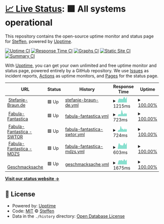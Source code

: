 # [📈 Live Status](https://smb.github.io/mon-ff): <!--live status--> **🟩 All systems operational**

This repository contains the open-source uptime monitor and status page for [Steffen](https://smb.github.io/mon-ff), powered by [Upptime](https://github.com/upptime/upptime).

[![Uptime CI](https://github.com/koj-co/upptime/workflows/Uptime%20CI/badge.svg)](https://github.com/koj-co/upptime/actions?query=workflow%3A%22Uptime+CI%22)
[![Response Time CI](https://github.com/koj-co/upptime/workflows/Response%20Time%20CI/badge.svg)](https://github.com/koj-co/upptime/actions?query=workflow%3A%22Response+Time+CI%22)
[![Graphs CI](https://github.com/koj-co/upptime/workflows/Graphs%20CI/badge.svg)](https://github.com/koj-co/upptime/actions?query=workflow%3A%22Graphs+CI%22)
[![Static Site CI](https://github.com/koj-co/upptime/workflows/Static%20Site%20CI/badge.svg)](https://github.com/koj-co/upptime/actions?query=workflow%3A%22Static+Site+CI%22)
[![Summary CI](https://github.com/koj-co/upptime/workflows/Summary%20CI/badge.svg)](https://github.com/koj-co/upptime/actions?query=workflow%3A%22Summary+CI%22)

With [Upptime](https://upptime.js.org), you can get your own unlimited and free uptime monitor and status page, powered entirely by a GitHub repository. We use [Issues](https://github.com/smb/mon-ff/issues) as incident reports, [Actions](https://github.com/smb/mon-ff/actions) as uptime monitors, and [Pages](https://smb.github.io/mon-ff) for the status page.

<!--start: status pages-->
<!-- This summary is generated by Upptime (https://github.com/upptime/upptime) -->
<!-- Do not edit this manually, your changes will be overwritten -->
<!-- prettier-ignore -->
| URL | Status | History | Response Time | Uptime |
| --- | ------ | ------- | ------------- | ------ |
| <img alt="" src="https://icons.duckduckgo.com/ip3/www.stefanie-braun.de.ico" height="13"> [Stefanie-Braun.de](https://www.stefanie-braun.de) | 🟩 Up | [stefanie-braun-de.yml](https://github.com/smb/mon-ip/commits/HEAD/history/stefanie-braun-de.yml) | <details><summary><img alt="Response time graph" src="./graphs/stefanie-braun-de/response-time-week.png" height="20"> 1215ms</summary><br><a href="https://smb.github.io/mon-ip/history/stefanie-braun-de"><img alt="Response time 1317" src="https://img.shields.io/endpoint?url=https%3A%2F%2Fraw.githubusercontent.com%2Fsmb%2Fmon-ip%2FHEAD%2Fapi%2Fstefanie-braun-de%2Fresponse-time.json"></a><br><a href="https://smb.github.io/mon-ip/history/stefanie-braun-de"><img alt="24-hour response time 1687" src="https://img.shields.io/endpoint?url=https%3A%2F%2Fraw.githubusercontent.com%2Fsmb%2Fmon-ip%2FHEAD%2Fapi%2Fstefanie-braun-de%2Fresponse-time-day.json"></a><br><a href="https://smb.github.io/mon-ip/history/stefanie-braun-de"><img alt="7-day response time 1215" src="https://img.shields.io/endpoint?url=https%3A%2F%2Fraw.githubusercontent.com%2Fsmb%2Fmon-ip%2FHEAD%2Fapi%2Fstefanie-braun-de%2Fresponse-time-week.json"></a><br><a href="https://smb.github.io/mon-ip/history/stefanie-braun-de"><img alt="30-day response time 1392" src="https://img.shields.io/endpoint?url=https%3A%2F%2Fraw.githubusercontent.com%2Fsmb%2Fmon-ip%2FHEAD%2Fapi%2Fstefanie-braun-de%2Fresponse-time-month.json"></a><br><a href="https://smb.github.io/mon-ip/history/stefanie-braun-de"><img alt="1-year response time 1329" src="https://img.shields.io/endpoint?url=https%3A%2F%2Fraw.githubusercontent.com%2Fsmb%2Fmon-ip%2FHEAD%2Fapi%2Fstefanie-braun-de%2Fresponse-time-year.json"></a></details> | <details><summary><a href="https://smb.github.io/mon-ip/history/stefanie-braun-de">100.00%</a></summary><a href="https://smb.github.io/mon-ip/history/stefanie-braun-de"><img alt="All-time uptime 99.68%" src="https://img.shields.io/endpoint?url=https%3A%2F%2Fraw.githubusercontent.com%2Fsmb%2Fmon-ip%2FHEAD%2Fapi%2Fstefanie-braun-de%2Fuptime.json"></a><br><a href="https://smb.github.io/mon-ip/history/stefanie-braun-de"><img alt="24-hour uptime 100.00%" src="https://img.shields.io/endpoint?url=https%3A%2F%2Fraw.githubusercontent.com%2Fsmb%2Fmon-ip%2FHEAD%2Fapi%2Fstefanie-braun-de%2Fuptime-day.json"></a><br><a href="https://smb.github.io/mon-ip/history/stefanie-braun-de"><img alt="7-day uptime 100.00%" src="https://img.shields.io/endpoint?url=https%3A%2F%2Fraw.githubusercontent.com%2Fsmb%2Fmon-ip%2FHEAD%2Fapi%2Fstefanie-braun-de%2Fuptime-week.json"></a><br><a href="https://smb.github.io/mon-ip/history/stefanie-braun-de"><img alt="30-day uptime 100.00%" src="https://img.shields.io/endpoint?url=https%3A%2F%2Fraw.githubusercontent.com%2Fsmb%2Fmon-ip%2FHEAD%2Fapi%2Fstefanie-braun-de%2Fuptime-month.json"></a><br><a href="https://smb.github.io/mon-ip/history/stefanie-braun-de"><img alt="1-year uptime 100.00%" src="https://img.shields.io/endpoint?url=https%3A%2F%2Fraw.githubusercontent.com%2Fsmb%2Fmon-ip%2FHEAD%2Fapi%2Fstefanie-braun-de%2Fuptime-year.json"></a></details>
| <img alt="" src="https://icons.duckduckgo.com/ip3/fabula-fantastica.online.ico" height="13"> [Fabula-Fantastica](https://fabula-fantastica.online) | 🟩 Up | [fabula-fantastica.yml](https://github.com/smb/mon-ip/commits/HEAD/history/fabula-fantastica.yml) | <details><summary><img alt="Response time graph" src="./graphs/fabula-fantastica/response-time-week.png" height="20"> 723ms</summary><br><a href="https://smb.github.io/mon-ip/history/fabula-fantastica"><img alt="Response time 654" src="https://img.shields.io/endpoint?url=https%3A%2F%2Fraw.githubusercontent.com%2Fsmb%2Fmon-ip%2FHEAD%2Fapi%2Ffabula-fantastica%2Fresponse-time.json"></a><br><a href="https://smb.github.io/mon-ip/history/fabula-fantastica"><img alt="24-hour response time 742" src="https://img.shields.io/endpoint?url=https%3A%2F%2Fraw.githubusercontent.com%2Fsmb%2Fmon-ip%2FHEAD%2Fapi%2Ffabula-fantastica%2Fresponse-time-day.json"></a><br><a href="https://smb.github.io/mon-ip/history/fabula-fantastica"><img alt="7-day response time 723" src="https://img.shields.io/endpoint?url=https%3A%2F%2Fraw.githubusercontent.com%2Fsmb%2Fmon-ip%2FHEAD%2Fapi%2Ffabula-fantastica%2Fresponse-time-week.json"></a><br><a href="https://smb.github.io/mon-ip/history/fabula-fantastica"><img alt="30-day response time 670" src="https://img.shields.io/endpoint?url=https%3A%2F%2Fraw.githubusercontent.com%2Fsmb%2Fmon-ip%2FHEAD%2Fapi%2Ffabula-fantastica%2Fresponse-time-month.json"></a><br><a href="https://smb.github.io/mon-ip/history/fabula-fantastica"><img alt="1-year response time 657" src="https://img.shields.io/endpoint?url=https%3A%2F%2Fraw.githubusercontent.com%2Fsmb%2Fmon-ip%2FHEAD%2Fapi%2Ffabula-fantastica%2Fresponse-time-year.json"></a></details> | <details><summary><a href="https://smb.github.io/mon-ip/history/fabula-fantastica">100.00%</a></summary><a href="https://smb.github.io/mon-ip/history/fabula-fantastica"><img alt="All-time uptime 97.85%" src="https://img.shields.io/endpoint?url=https%3A%2F%2Fraw.githubusercontent.com%2Fsmb%2Fmon-ip%2FHEAD%2Fapi%2Ffabula-fantastica%2Fuptime.json"></a><br><a href="https://smb.github.io/mon-ip/history/fabula-fantastica"><img alt="24-hour uptime 100.00%" src="https://img.shields.io/endpoint?url=https%3A%2F%2Fraw.githubusercontent.com%2Fsmb%2Fmon-ip%2FHEAD%2Fapi%2Ffabula-fantastica%2Fuptime-day.json"></a><br><a href="https://smb.github.io/mon-ip/history/fabula-fantastica"><img alt="7-day uptime 100.00%" src="https://img.shields.io/endpoint?url=https%3A%2F%2Fraw.githubusercontent.com%2Fsmb%2Fmon-ip%2FHEAD%2Fapi%2Ffabula-fantastica%2Fuptime-week.json"></a><br><a href="https://smb.github.io/mon-ip/history/fabula-fantastica"><img alt="30-day uptime 100.00%" src="https://img.shields.io/endpoint?url=https%3A%2F%2Fraw.githubusercontent.com%2Fsmb%2Fmon-ip%2FHEAD%2Fapi%2Ffabula-fantastica%2Fuptime-month.json"></a><br><a href="https://smb.github.io/mon-ip/history/fabula-fantastica"><img alt="1-year uptime 100.00%" src="https://img.shields.io/endpoint?url=https%3A%2F%2Fraw.githubusercontent.com%2Fsmb%2Fmon-ip%2FHEAD%2Fapi%2Ffabula-fantastica%2Fuptime-year.json"></a></details>
| <img alt="" src="https://icons.duckduckgo.com/ip3/swtor.fabula-fantastica.online.ico" height="13"> [Fabula-Fantastica - SWTOR](https://swtor.fabula-fantastica.online) | 🟩 Up | [fabula-fantastica-swtor.yml](https://github.com/smb/mon-ip/commits/HEAD/history/fabula-fantastica-swtor.yml) | <details><summary><img alt="Response time graph" src="./graphs/fabula-fantastica-swtor/response-time-week.png" height="20"> 724ms</summary><br><a href="https://smb.github.io/mon-ip/history/fabula-fantastica-swtor"><img alt="Response time 635" src="https://img.shields.io/endpoint?url=https%3A%2F%2Fraw.githubusercontent.com%2Fsmb%2Fmon-ip%2FHEAD%2Fapi%2Ffabula-fantastica-swtor%2Fresponse-time.json"></a><br><a href="https://smb.github.io/mon-ip/history/fabula-fantastica-swtor"><img alt="24-hour response time 761" src="https://img.shields.io/endpoint?url=https%3A%2F%2Fraw.githubusercontent.com%2Fsmb%2Fmon-ip%2FHEAD%2Fapi%2Ffabula-fantastica-swtor%2Fresponse-time-day.json"></a><br><a href="https://smb.github.io/mon-ip/history/fabula-fantastica-swtor"><img alt="7-day response time 724" src="https://img.shields.io/endpoint?url=https%3A%2F%2Fraw.githubusercontent.com%2Fsmb%2Fmon-ip%2FHEAD%2Fapi%2Ffabula-fantastica-swtor%2Fresponse-time-week.json"></a><br><a href="https://smb.github.io/mon-ip/history/fabula-fantastica-swtor"><img alt="30-day response time 617" src="https://img.shields.io/endpoint?url=https%3A%2F%2Fraw.githubusercontent.com%2Fsmb%2Fmon-ip%2FHEAD%2Fapi%2Ffabula-fantastica-swtor%2Fresponse-time-month.json"></a><br><a href="https://smb.github.io/mon-ip/history/fabula-fantastica-swtor"><img alt="1-year response time 624" src="https://img.shields.io/endpoint?url=https%3A%2F%2Fraw.githubusercontent.com%2Fsmb%2Fmon-ip%2FHEAD%2Fapi%2Ffabula-fantastica-swtor%2Fresponse-time-year.json"></a></details> | <details><summary><a href="https://smb.github.io/mon-ip/history/fabula-fantastica-swtor">100.00%</a></summary><a href="https://smb.github.io/mon-ip/history/fabula-fantastica-swtor"><img alt="All-time uptime 99.53%" src="https://img.shields.io/endpoint?url=https%3A%2F%2Fraw.githubusercontent.com%2Fsmb%2Fmon-ip%2FHEAD%2Fapi%2Ffabula-fantastica-swtor%2Fuptime.json"></a><br><a href="https://smb.github.io/mon-ip/history/fabula-fantastica-swtor"><img alt="24-hour uptime 100.00%" src="https://img.shields.io/endpoint?url=https%3A%2F%2Fraw.githubusercontent.com%2Fsmb%2Fmon-ip%2FHEAD%2Fapi%2Ffabula-fantastica-swtor%2Fuptime-day.json"></a><br><a href="https://smb.github.io/mon-ip/history/fabula-fantastica-swtor"><img alt="7-day uptime 100.00%" src="https://img.shields.io/endpoint?url=https%3A%2F%2Fraw.githubusercontent.com%2Fsmb%2Fmon-ip%2FHEAD%2Fapi%2Ffabula-fantastica-swtor%2Fuptime-week.json"></a><br><a href="https://smb.github.io/mon-ip/history/fabula-fantastica-swtor"><img alt="30-day uptime 100.00%" src="https://img.shields.io/endpoint?url=https%3A%2F%2Fraw.githubusercontent.com%2Fsmb%2Fmon-ip%2FHEAD%2Fapi%2Ffabula-fantastica-swtor%2Fuptime-month.json"></a><br><a href="https://smb.github.io/mon-ip/history/fabula-fantastica-swtor"><img alt="1-year uptime 100.00%" src="https://img.shields.io/endpoint?url=https%3A%2F%2Fraw.githubusercontent.com%2Fsmb%2Fmon-ip%2FHEAD%2Fapi%2Ffabula-fantastica-swtor%2Fuptime-year.json"></a></details>
| <img alt="" src="https://icons.duckduckgo.com/ip3/mdzs.fabula-fantastica.online.ico" height="13"> [Fabula-Fantastica - MDZS](https://mdzs.fabula-fantastica.online) | 🟩 Up | [fabula-fantastica-mdzs.yml](https://github.com/smb/mon-ip/commits/HEAD/history/fabula-fantastica-mdzs.yml) | <details><summary><img alt="Response time graph" src="./graphs/fabula-fantastica-mdzs/response-time-week.png" height="20"> 603ms</summary><br><a href="https://smb.github.io/mon-ip/history/fabula-fantastica-mdzs"><img alt="Response time 648" src="https://img.shields.io/endpoint?url=https%3A%2F%2Fraw.githubusercontent.com%2Fsmb%2Fmon-ip%2FHEAD%2Fapi%2Ffabula-fantastica-mdzs%2Fresponse-time.json"></a><br><a href="https://smb.github.io/mon-ip/history/fabula-fantastica-mdzs"><img alt="24-hour response time 794" src="https://img.shields.io/endpoint?url=https%3A%2F%2Fraw.githubusercontent.com%2Fsmb%2Fmon-ip%2FHEAD%2Fapi%2Ffabula-fantastica-mdzs%2Fresponse-time-day.json"></a><br><a href="https://smb.github.io/mon-ip/history/fabula-fantastica-mdzs"><img alt="7-day response time 603" src="https://img.shields.io/endpoint?url=https%3A%2F%2Fraw.githubusercontent.com%2Fsmb%2Fmon-ip%2FHEAD%2Fapi%2Ffabula-fantastica-mdzs%2Fresponse-time-week.json"></a><br><a href="https://smb.github.io/mon-ip/history/fabula-fantastica-mdzs"><img alt="30-day response time 584" src="https://img.shields.io/endpoint?url=https%3A%2F%2Fraw.githubusercontent.com%2Fsmb%2Fmon-ip%2FHEAD%2Fapi%2Ffabula-fantastica-mdzs%2Fresponse-time-month.json"></a><br><a href="https://smb.github.io/mon-ip/history/fabula-fantastica-mdzs"><img alt="1-year response time 641" src="https://img.shields.io/endpoint?url=https%3A%2F%2Fraw.githubusercontent.com%2Fsmb%2Fmon-ip%2FHEAD%2Fapi%2Ffabula-fantastica-mdzs%2Fresponse-time-year.json"></a></details> | <details><summary><a href="https://smb.github.io/mon-ip/history/fabula-fantastica-mdzs">100.00%</a></summary><a href="https://smb.github.io/mon-ip/history/fabula-fantastica-mdzs"><img alt="All-time uptime 99.53%" src="https://img.shields.io/endpoint?url=https%3A%2F%2Fraw.githubusercontent.com%2Fsmb%2Fmon-ip%2FHEAD%2Fapi%2Ffabula-fantastica-mdzs%2Fuptime.json"></a><br><a href="https://smb.github.io/mon-ip/history/fabula-fantastica-mdzs"><img alt="24-hour uptime 100.00%" src="https://img.shields.io/endpoint?url=https%3A%2F%2Fraw.githubusercontent.com%2Fsmb%2Fmon-ip%2FHEAD%2Fapi%2Ffabula-fantastica-mdzs%2Fuptime-day.json"></a><br><a href="https://smb.github.io/mon-ip/history/fabula-fantastica-mdzs"><img alt="7-day uptime 100.00%" src="https://img.shields.io/endpoint?url=https%3A%2F%2Fraw.githubusercontent.com%2Fsmb%2Fmon-ip%2FHEAD%2Fapi%2Ffabula-fantastica-mdzs%2Fuptime-week.json"></a><br><a href="https://smb.github.io/mon-ip/history/fabula-fantastica-mdzs"><img alt="30-day uptime 100.00%" src="https://img.shields.io/endpoint?url=https%3A%2F%2Fraw.githubusercontent.com%2Fsmb%2Fmon-ip%2FHEAD%2Fapi%2Ffabula-fantastica-mdzs%2Fuptime-month.json"></a><br><a href="https://smb.github.io/mon-ip/history/fabula-fantastica-mdzs"><img alt="1-year uptime 100.00%" src="https://img.shields.io/endpoint?url=https%3A%2F%2Fraw.githubusercontent.com%2Fsmb%2Fmon-ip%2FHEAD%2Fapi%2Ffabula-fantastica-mdzs%2Fuptime-year.json"></a></details>
| <img alt="" src="https://icons.duckduckgo.com/ip3/www.geschmacksache.online.ico" height="13"> [Geschmacksache](https://www.geschmacksache.online) | 🟩 Up | [geschmacksache.yml](https://github.com/smb/mon-ip/commits/HEAD/history/geschmacksache.yml) | <details><summary><img alt="Response time graph" src="./graphs/geschmacksache/response-time-week.png" height="20"> 1675ms</summary><br><a href="https://smb.github.io/mon-ip/history/geschmacksache"><img alt="Response time 1814" src="https://img.shields.io/endpoint?url=https%3A%2F%2Fraw.githubusercontent.com%2Fsmb%2Fmon-ip%2FHEAD%2Fapi%2Fgeschmacksache%2Fresponse-time.json"></a><br><a href="https://smb.github.io/mon-ip/history/geschmacksache"><img alt="24-hour response time 1955" src="https://img.shields.io/endpoint?url=https%3A%2F%2Fraw.githubusercontent.com%2Fsmb%2Fmon-ip%2FHEAD%2Fapi%2Fgeschmacksache%2Fresponse-time-day.json"></a><br><a href="https://smb.github.io/mon-ip/history/geschmacksache"><img alt="7-day response time 1675" src="https://img.shields.io/endpoint?url=https%3A%2F%2Fraw.githubusercontent.com%2Fsmb%2Fmon-ip%2FHEAD%2Fapi%2Fgeschmacksache%2Fresponse-time-week.json"></a><br><a href="https://smb.github.io/mon-ip/history/geschmacksache"><img alt="30-day response time 1748" src="https://img.shields.io/endpoint?url=https%3A%2F%2Fraw.githubusercontent.com%2Fsmb%2Fmon-ip%2FHEAD%2Fapi%2Fgeschmacksache%2Fresponse-time-month.json"></a><br><a href="https://smb.github.io/mon-ip/history/geschmacksache"><img alt="1-year response time 1809" src="https://img.shields.io/endpoint?url=https%3A%2F%2Fraw.githubusercontent.com%2Fsmb%2Fmon-ip%2FHEAD%2Fapi%2Fgeschmacksache%2Fresponse-time-year.json"></a></details> | <details><summary><a href="https://smb.github.io/mon-ip/history/geschmacksache">100.00%</a></summary><a href="https://smb.github.io/mon-ip/history/geschmacksache"><img alt="All-time uptime 99.68%" src="https://img.shields.io/endpoint?url=https%3A%2F%2Fraw.githubusercontent.com%2Fsmb%2Fmon-ip%2FHEAD%2Fapi%2Fgeschmacksache%2Fuptime.json"></a><br><a href="https://smb.github.io/mon-ip/history/geschmacksache"><img alt="24-hour uptime 100.00%" src="https://img.shields.io/endpoint?url=https%3A%2F%2Fraw.githubusercontent.com%2Fsmb%2Fmon-ip%2FHEAD%2Fapi%2Fgeschmacksache%2Fuptime-day.json"></a><br><a href="https://smb.github.io/mon-ip/history/geschmacksache"><img alt="7-day uptime 100.00%" src="https://img.shields.io/endpoint?url=https%3A%2F%2Fraw.githubusercontent.com%2Fsmb%2Fmon-ip%2FHEAD%2Fapi%2Fgeschmacksache%2Fuptime-week.json"></a><br><a href="https://smb.github.io/mon-ip/history/geschmacksache"><img alt="30-day uptime 100.00%" src="https://img.shields.io/endpoint?url=https%3A%2F%2Fraw.githubusercontent.com%2Fsmb%2Fmon-ip%2FHEAD%2Fapi%2Fgeschmacksache%2Fuptime-month.json"></a><br><a href="https://smb.github.io/mon-ip/history/geschmacksache"><img alt="1-year uptime 100.00%" src="https://img.shields.io/endpoint?url=https%3A%2F%2Fraw.githubusercontent.com%2Fsmb%2Fmon-ip%2FHEAD%2Fapi%2Fgeschmacksache%2Fuptime-year.json"></a></details>

<!--end: status pages-->

[**Visit our status website →**](https://smb.github.io/mon-ff)

## 📄 License

- Powered by: [Upptime](https://github.com/upptime/upptime)
- Code: [MIT](./LICENSE) © [Steffen](https://smb.github.io/mon-ff)
- Data in the `./history` directory: [Open Database License](https://opendatacommons.org/licenses/odbl/1-0/)
